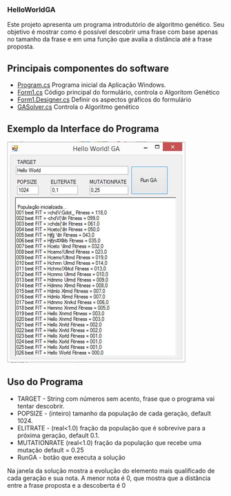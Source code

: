 ### HelloWorldGA

Este projeto apresenta um programa introdutório de algoritmo genético. Seu objetivo é mostrar como é possível 
descobrir uma frase com base apenas no tamanho da frase e em uma função que avalia a distância até a frase proposta. 

## Principais componentes do software

- [Program.cs](/HelloWorldGA/Program.cs) Programa inicial da Aplicação Windows.
- [Form1.cs](/HelloWorldGA/Form1.cs) Código principal do formulário, controla o Algoritom Genético 
- [Form1.Designer.cs](/HelloWorldGA/Form1.Designer.cs) Definir os aspectos gráficos do formulário
- [GASolver.cs](/HelloWorldGA/GASolver.cs) Controla o Algoritmo genético

## Exemplo da Interface do Programa

![](/imagem/HelloWorldGA.JPG)

## Uso do Programa

- TARGET - String com números sem acento, frase que o programa vai tentar descobrir.
- POPSIZE - (inteiro) tamanho da população de cada geração, default 1024.
- ELITRATE - (real<1.0) fração da população que é sobrevive para a próxima geração, default 0.1.
- MUTATIONRATE (real<1.0) fração da população que recebe uma mutação default = 0.25
- RunGA - botão que executa a solução

Na janela da solução mostra a evolução do elemento mais qualificado de cada geração e sua nota.
A menor nota é 0, que mostra que a distância entre a frase proposta e a descoberta é 0
